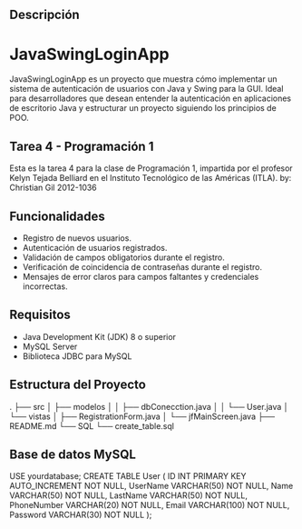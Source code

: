 
## Descripción
# JavaSwingLoginApp
JavaSwingLoginApp es un proyecto que muestra cómo implementar un sistema de autenticación de usuarios con Java y Swing para la GUI. Ideal para desarrolladores que desean entender la autenticación en aplicaciones de escritorio Java y estructurar un proyecto siguiendo los principios de POO.

## Tarea 4 - Programación 1
Esta es la tarea 4 para la clase de Programación 1, impartida por el profesor Kelyn Tejada Belliard en el Instituto Tecnológico de las Américas (ITLA).
by: Christian Gil 2012-1036

## Funcionalidades
- Registro de nuevos usuarios.
- Autenticación de usuarios registrados.
- Validación de campos obligatorios durante el registro.
- Verificación de coincidencia de contraseñas durante el registro.
- Mensajes de error claros para campos faltantes y credenciales incorrectas.

## Requisitos
- Java Development Kit (JDK) 8 o superior
- MySQL Server
- Biblioteca JDBC para MySQL

## Estructura del Proyecto
.
├── src
│ ├── modelos
│ │ ├── dbConecction.java
│ │ └── User.java
│ └── vistas
│ ├── RegistrationForm.java
│ └── jfMainScreen.java
├── README.md
└── SQL
└── create_table.sql

## Base de datos MySQL

USE yourdatabase;
CREATE TABLE User (
    ID INT PRIMARY KEY AUTO_INCREMENT NOT NULL,
    UserName VARCHAR(50) NOT NULL,
    Name VARCHAR(50) NOT NULL,
    LastName VARCHAR(50) NOT NULL,
    PhoneNumber VARCHAR(20) NOT NULL,
    Email VARCHAR(100) NOT NULL,
    Password VARCHAR(30) NOT NULL
);

